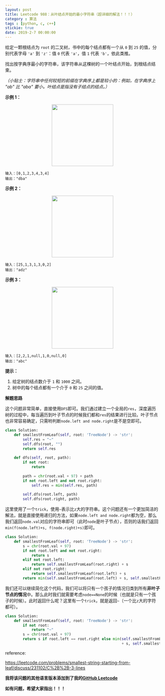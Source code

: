 ```yaml
---
layout: post
title: Leetcode 988：从叶结点开始的最小字符串（超详细的解法！！！）
category : 算法
tags : [python, c, c++]
stickie: true
date: 2019-2-7 00:00:00
---
```


给定一颗根结点为 `root` 的二叉树，书中的每个结点都有一个从 `0` 到 `25` 的值，分别代表字母 `'a'` 到 `'z'`：值 `0` 代表 `'a'`，值 `1` 代表 `'b'`，依此类推。

找出按字典序最小的字符串，该字符串从这棵树的一个叶结点开始，到根结点结束。

*（小贴士：字符串中任何较短的前缀在字典序上都是较小的：例如，在字典序上 "ab" 比 "aba" 要小。叶结点是指没有子结点的结点。）*

**示例 1：**

<center class="half">
    <img src="https://assets.leetcode.com/uploads/2019/01/30/tree1.png" width=200" >
</center>

```
输入：[0,1,2,3,4,3,4]
输出："dba"
```

**示例 2：**

<center class="half">
    <img src="https://assets.leetcode.com/uploads/2019/01/30/tree2.png" width=200" >
</center>

```
输入：[25,1,3,1,3,0,2]
输出："adz"
```

**示例 3：**

<center class="half">
    <img src="https://assets.leetcode.com/uploads/2019/02/01/tree3.png" width=200" >
</center>

```
输入：[2,2,1,null,1,0,null,0]
输出："abc"
```

**提示：**

1. 给定树的结点数介于 `1` 和 `1000` 之间。
2. 树中的每个结点都有一个介于 `0` 和 `25` 之间的值。

**解题思路**

这个问题非常简单，直接使用`DFS`即可。我们通过建立一个全局的`res`，深度遍历树的过程中，每当遍历到叶子节点的时候我们都和`res`的结果进行比较。叶子节点也非常容易确定，只需哟判断`node.left and node.right`是不是空即可。

```python
class Solution:
    def smallestFromLeaf(self, root: 'TreeNode') -> 'str':
        self.res = "~"
        self.dfs(root, "")
        return self.res
        
    def dfs(self, root, path):
        if not root:
            return 
        
        path = chr(root.val + 97) + path
        if not root.left and not root.right:
            self.res = min(self.res, path)
        
        self.dfs(root.left, path)
        self.dfs(root.right, path)
```

这里使用了一个`trick`，使用`~`表示比`z`大的字符串。这个问题还有一个更加简洁的解法，就是直接使用递归的方法，如果`node.left and node.right`都为空，那么我们返回`node.val`对应的字符串即可（此时`node`是叶子节点），否则的话我们返回`min(f(node.left)+s, f(node.right)+s)`即可。

```python
class Solution:
    def smallestFromLeaf(self, root: 'TreeNode') -> 'str':
        s = chr(root.val + 97)
        if not root.left and not root.right:
            return s
        elif not root.left:
            return self.smallestFromLeaf(root.right) + s
        elif not root.right:
            return self.smallestFromLeaf(root.left) + s
        return min(self.smallestFromLeaf(root.left) + s, self.smallestFromLeaf(root.right) + s)
```

我们还可以继续简化这个代码，我们可以将只有一个孩子的情况归类到所有**非叶子节点的情况**中。那么此时我们就需要考虑`node==None`的时候（也就是只有一个孩子的时候）。此时返回什么呢？这里有一个`trick`，就是返回`~`（一个比`z`大的字符都可）。

```python
class Solution:
    def smallestFromLeaf(self, root: 'TreeNode') -> 'str':
        if not root:
            return "~"
        s = chr(root.val + 97)
        return s if root.left == root.right else min(self.smallestFromLeaf(root.left)\
                                                     + s, self.smallestFromLeaf(root.right) + s)
```

reference:

https://leetcode.com/problems/smallest-string-starting-from-leaf/discuss/231102/C%2B%2B-3-lines

**我将该问题的其他语言版本添加到了我的[GitHub Leetcode](https://github.com/luliyucoordinate/Leetcode)**

**如有问题，希望大家指出！！！**